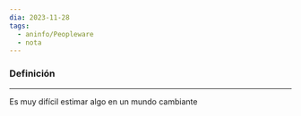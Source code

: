 ```yaml
---
dia: 2023-11-28
tags:
  - aninfo/Peopleware
  - nota
---
```

### Definición
---
Es muy difícil estimar algo en un mundo cambiante